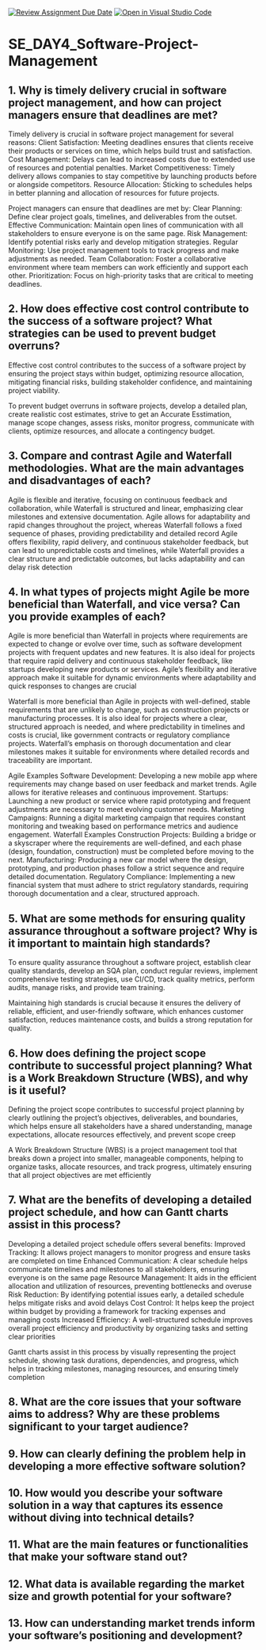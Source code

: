 [![Review Assignment Due Date](https://classroom.github.com/assets/deadline-readme-button-22041afd0340ce965d47ae6ef1cefeee28c7c493a6346c4f15d667ab976d596c.svg)](https://classroom.github.com/a/9pw6JKcu)
[![Open in Visual Studio Code](https://classroom.github.com/assets/open-in-vscode-2e0aaae1b6195c2367325f4f02e2d04e9abb55f0b24a779b69b11b9e10269abc.svg)](https://classroom.github.com/online_ide?assignment_repo_id=15835626&assignment_repo_type=AssignmentRepo)
# SE_DAY4_Software-Project-Management
## 1. Why is timely delivery crucial in software project management, and how can project managers ensure that deadlines are met?
Timely delivery is crucial in software project management for several reasons:
Client Satisfaction: Meeting deadlines ensures that clients receive their products or services on time, which helps build trust and satisfaction.
Cost Management: Delays can lead to increased costs due to extended use of resources and potential penalties.
Market Competitiveness: Timely delivery allows companies to stay competitive by launching products before or alongside competitors.
Resource Allocation: Sticking to schedules helps in better planning and allocation of resources for future projects.

Project managers can ensure that deadlines are met by:
Clear Planning: Define clear project goals, timelines, and deliverables from the outset.
Effective Communication: Maintain open lines of communication with all stakeholders to ensure everyone is on the same page.
Risk Management: Identify potential risks early and develop mitigation strategies.
Regular Monitoring: Use project management tools to track progress and make adjustments as needed.
Team Collaboration: Foster a collaborative environment where team members can work efficiently and support each other.
Prioritization: Focus on high-priority tasks that are critical to meeting deadlines.


## 2. How does effective cost control contribute to the success of a software project? What strategies can be used to prevent budget overruns?
Effective cost control contributes to the success of a software project by ensuring the project stays within budget, optimizing resource allocation, mitigating financial risks, building stakeholder confidence, and maintaining project viability.

To prevent budget overruns in software projects, develop a detailed plan, create realistic cost estimates, strive to get an Accurate Esstimation,  manage scope changes, assess risks, monitor progress, communicate with clients, optimize resources, and allocate a contingency budget.


## 3. Compare and contrast Agile and Waterfall methodologies. What are the main advantages and disadvantages of each?

Agile is flexible and iterative, focusing on continuous feedback and collaboration, while Waterfall is structured and linear, emphasizing clear milestones and extensive documentation. Agile allows for adaptability and rapid changes throughout the project, whereas Waterfall follows a fixed sequence of phases, providing predictability and detailed record
Agile offers flexibility, rapid delivery, and continuous stakeholder feedback, but can lead to unpredictable costs and timelines, while Waterfall provides a clear structure and predictable outcomes, but lacks adaptability and can delay risk detection


## 4. In what types of projects might Agile be more beneficial than Waterfall, and vice versa? Can you provide examples of each?
Agile is more beneficial than Waterfall in projects where requirements are expected to change or evolve over time, such as software development projects with frequent updates and new features. It is also ideal for projects that require rapid delivery and continuous stakeholder feedback, like startups developing new products or services. Agile’s flexibility and iterative approach make it suitable for dynamic environments where adaptability and quick responses to changes are crucial

Waterfall is more beneficial than Agile in projects with well-defined, stable requirements that are unlikely to change, such as construction projects or manufacturing processes. It is also ideal for projects where a clear, structured approach is needed, and where predictability in timelines and costs is crucial, like government contracts or regulatory compliance projects. Waterfall’s emphasis on thorough documentation and clear milestones makes it suitable for environments where detailed records and traceability are important.

Agile Examples
Software Development: Developing a new mobile app where requirements may change based on user feedback and market trends. Agile allows for iterative releases and continuous improvement.
Startups: Launching a new product or service where rapid prototyping and frequent adjustments are necessary to meet evolving customer needs.
Marketing Campaigns: Running a digital marketing campaign that requires constant monitoring and tweaking based on performance metrics and audience engagement.
Waterfall Examples
Construction Projects: Building a bridge or a skyscraper where the requirements are well-defined, and each phase (design, foundation, construction) must be completed before moving to the next.
Manufacturing: Producing a new car model where the design, prototyping, and production phases follow a strict sequence and require detailed documentation.
Regulatory Compliance: Implementing a new financial system that must adhere to strict regulatory standards, requiring thorough documentation and a clear, structured approach.


## 5. What are some methods for ensuring quality assurance throughout a software project? Why is it important to maintain high standards?
To ensure quality assurance throughout a software project, establish clear quality standards, develop an SQA plan, conduct regular reviews, implement comprehensive testing strategies, use CI/CD, track quality metrics, perform audits, manage risks, and provide team training.

Maintaining high standards is crucial because it ensures the delivery of reliable, efficient, and user-friendly software, which enhances customer satisfaction, reduces maintenance costs, and builds a strong reputation for quality.


## 6. How does defining the project scope contribute to successful project planning? What is a Work Breakdown Structure (WBS), and why is it useful?
Defining the project scope contributes to successful project planning by clearly outlining the project’s objectives, deliverables, and boundaries, which helps ensure all stakeholders have a shared understanding, manage expectations, allocate resources effectively, and prevent scope creep

A Work Breakdown Structure (WBS) is a project management tool that breaks down a project into smaller, manageable components, helping to organize tasks, allocate resources, and track progress, ultimately ensuring that all project objectives are met efficiently

## 7. What are the benefits of developing a detailed project schedule, and how can Gantt charts assist in this process?
Developing a detailed project schedule offers several benefits:
Improved Tracking: It allows project managers to monitor progress and ensure tasks are completed on time
Enhanced Communication: A clear schedule helps communicate timelines and milestones to all stakeholders, ensuring everyone is on the same page
Resource Management: It aids in the efficient allocation and utilization of resources, preventing bottlenecks and overuse
Risk Reduction: By identifying potential issues early, a detailed schedule helps mitigate risks and avoid delays
Cost Control: It helps keep the project within budget by providing a framework for tracking expenses and managing costs
Increased Efficiency: A well-structured schedule improves overall project efficiency and productivity by organizing tasks and setting clear priorities

Gantt charts assist in this process by visually representing the project schedule, showing task durations, dependencies, and progress, which helps in tracking milestones, managing resources, and ensuring timely completion

## 8. What are the core issues that your software aims to address? Why are these problems significant to your target audience?
## 9. How can clearly defining the problem help in developing a more effective software solution?
## 10. How would you describe your software solution in a way that captures its essence without diving into technical details?
## 11. What are the main features or functionalities that make your software stand out?
## 12. What data is available regarding the market size and growth potential for your software?
## 13. How can understanding market trends inform your software’s positioning and development?
